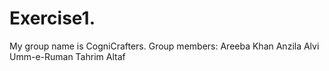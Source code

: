 # Exercise1.
My group name is CogniCrafters.
Group members:
Areeba Khan
Anzila Alvi
Umm-e-Ruman
Tahrim Altaf
